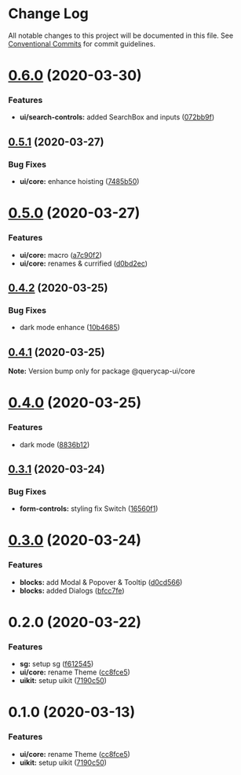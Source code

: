 # Change Log

All notable changes to this project will be documented in this file.
See [Conventional Commits](https://conventionalcommits.org) for commit guidelines.

# [0.6.0](https://github.com/querycap/webappkit/compare/@querycap-ui/core@0.5.1...@querycap-ui/core@0.6.0) (2020-03-30)


### Features

* **ui/search-controls:** added SearchBox and inputs ([072bb9f](https://github.com/querycap/webappkit/commit/072bb9ffb246115a1104c1e38a4278bdf17b1611))





## [0.5.1](https://github.com/querycap/webappkit/compare/@querycap-ui/core@0.5.0...@querycap-ui/core@0.5.1) (2020-03-27)


### Bug Fixes

* **ui/core:** enhance hoisting ([7485b50](https://github.com/querycap/webappkit/commit/7485b50fa8c475cf9150bd3fcc7a0647d4968bc9))





# [0.5.0](https://github.com/querycap/webappkit/compare/@querycap-ui/core@0.4.2...@querycap-ui/core@0.5.0) (2020-03-27)


### Features

* **ui/core:** macro ([a7c90f2](https://github.com/querycap/webappkit/commit/a7c90f266d6338b77ec1a803c75a391bf051017c))
* **ui/core:** renames & currified ([d0bd2ec](https://github.com/querycap/webappkit/commit/d0bd2ec91a2f8ba0a9701c28238fb72fb10430e1))





## [0.4.2](https://github.com/querycap/webappkit/compare/@querycap-ui/core@0.4.1...@querycap-ui/core@0.4.2) (2020-03-25)


### Bug Fixes

* dark mode enhance ([10b4685](https://github.com/querycap/webappkit/commit/10b4685758ca6e85379e164dbcacad0df9f99a09))





## [0.4.1](https://github.com/querycap/webappkit/compare/@querycap-ui/core@0.4.0...@querycap-ui/core@0.4.1) (2020-03-25)

**Note:** Version bump only for package @querycap-ui/core





# [0.4.0](https://github.com/querycap/webappkit/compare/@querycap-ui/core@0.3.1...@querycap-ui/core@0.4.0) (2020-03-25)


### Features

* dark mode ([8836b12](https://github.com/querycap/webappkit/commit/8836b12e58ec24e846bcbc14482d8e67b7c5c5da))





## [0.3.1](https://github.com/querycap/webappkit/compare/@querycap-ui/core@0.3.0...@querycap-ui/core@0.3.1) (2020-03-24)


### Bug Fixes

* **form-controls:** styling fix Switch ([16560f1](https://github.com/querycap/webappkit/commit/16560f1865cb19631e6e33957935645cb4abcdef))





# [0.3.0](https://github.com/querycap/webappkit/compare/@querycap-ui/core@0.2.0...@querycap-ui/core@0.3.0) (2020-03-24)


### Features

* **blocks:** add Modal & Popover & Tooltip ([d0cd566](https://github.com/querycap/webappkit/commit/d0cd566f136afe6f29bdab39aeebf55afd04e53d))
* **blocks:** added Dialogs ([bfcc7fe](https://github.com/querycap/webappkit/commit/bfcc7fec2bd8d39d634091780cb3cce7b535d4be))





# 0.2.0 (2020-03-22)


### Features

* **sg:** setup sg ([f612545](https://github.com/querycap/webappkit/commit/f61254522da7bd1bb87c0313036dee2da88cbaf1))
* **ui/core:** rename Theme ([cc8fce5](https://github.com/querycap/webappkit/commit/cc8fce5eea595c2e50c00d0243d2e4c08c3bab9e))
* **uikit:** setup uikit ([7190c50](https://github.com/querycap/webappkit/commit/7190c50a0e5566ea3ef85cba0b1218b4e3d47ba8))





# 0.1.0 (2020-03-13)


### Features

* **ui/core:** rename Theme ([cc8fce5](https://github.com/querycap/webappkit/commit/cc8fce5eea595c2e50c00d0243d2e4c08c3bab9e))
* **uikit:** setup uikit ([7190c50](https://github.com/querycap/webappkit/commit/7190c50a0e5566ea3ef85cba0b1218b4e3d47ba8))
